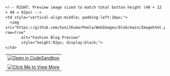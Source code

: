 <table>
  <tr>
    <!-- LEFT: Buttons -->
    <td style="vertical-align:top;">
      <a href="https://codesandbox.io/p/sandbox/github/SunilKumarPeela/FashionBlog">
        <img src="https://img.shields.io/badge/Open%20in-CodeSandbox-black?style=for-the-badge&logo=codesandbox" alt="Open in CodeSandbox" style="height:40px;">
      </a>
      <!-- GAP between buttons -->
      <div style="height:12px;"></div>
      <a href="https://github.com/SunilKumarPeela/FashionBlog/tree/main">
        <img src="https://img.shields.io/badge/Click%20Me%20to%20View%20More-blue?style=for-the-badge" alt="Click Me to View More" style="height:40px;">
      </a>
    </td>

    <!-- RIGHT: Preview image sized to match total button height (40 + 12 + 40 = 92px) -->
    <td style="vertical-align:middle; padding-left:16px;">
      <img src="https://github.com/SunilKumarPeela/WebImages/blob/main/Imagehtml.png?raw=true"
           alt="Fashion Blog Preview"
           style="height:92px; display:block;">
    </td>
  </tr>
</table>
